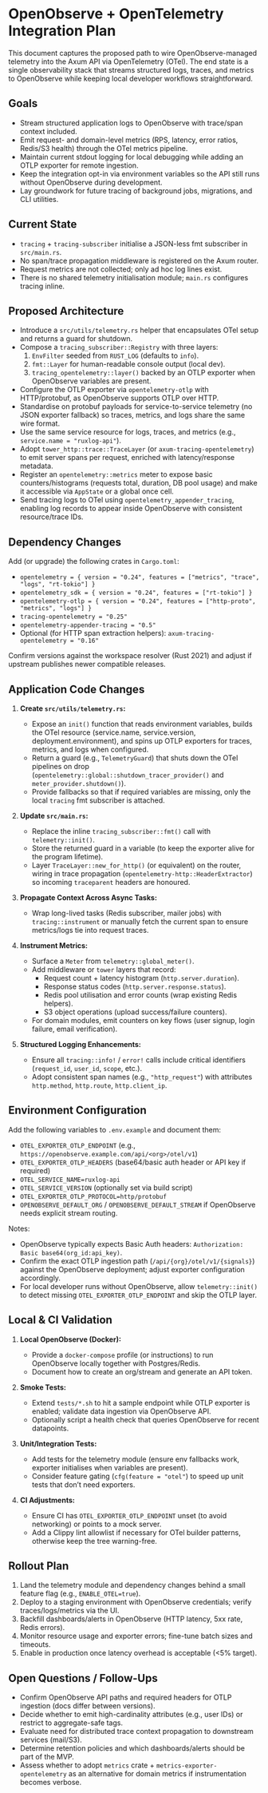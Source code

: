 # OpenObserve + OpenTelemetry Integration Plan

This document captures the proposed path to wire OpenObserve-managed telemetry into the Axum API via OpenTelemetry (OTel). The end state is a single observability stack that streams structured logs, traces, and metrics to OpenObserve while keeping local developer workflows straightforward.

## Goals

- Stream structured application logs to OpenObserve with trace/span context included.
- Emit request- and domain-level metrics (RPS, latency, error ratios, Redis/S3 health) through the OTel metrics pipeline.
- Maintain current stdout logging for local debugging while adding an OTLP exporter for remote ingestion.
- Keep the integration opt-in via environment variables so the API still runs without OpenObserve during development.
- Lay groundwork for future tracing of background jobs, migrations, and CLI utilities.

## Current State

- `tracing` + `tracing-subscriber` initialise a JSON-less fmt subscriber in `src/main.rs`.
- No span/trace propagation middleware is registered on the Axum router.
- Request metrics are not collected; only ad hoc log lines exist.
- There is no shared telemetry initialisation module; `main.rs` configures tracing inline.

## Proposed Architecture

- Introduce a `src/utils/telemetry.rs` helper that encapsulates OTel setup and returns a guard for shutdown.
- Compose a `tracing_subscriber::Registry` with three layers:
  1. `EnvFilter` seeded from `RUST_LOG` (defaults to `info`).
  2. `fmt::Layer` for human-readable console output (local dev).
  3. `tracing_opentelemetry::layer()` backed by an OTLP exporter when OpenObserve variables are present.
- Configure the OTLP exporter via `opentelemetry-otlp` with HTTP/protobuf, as OpenObserve supports OTLP over HTTP.
- Standardise on protobuf payloads for service-to-service telemetry (no JSON exporter fallback) so traces, metrics, and logs share the same wire format.
- Use the same service resource for logs, traces, and metrics (e.g., `service.name = "ruxlog-api"`).
- Adopt `tower_http::trace::TraceLayer` (or `axum-tracing-opentelemetry`) to emit server spans per request, enriched with latency/response metadata.
- Register an `opentelemetry::metrics` meter to expose basic counters/histograms (requests total, duration, DB pool usage) and make it accessible via `AppState` or a global once cell.
- Send tracing logs to OTel using `opentelemetry_appender_tracing`, enabling log records to appear inside OpenObserve with consistent resource/trace IDs.

## Dependency Changes

Add (or upgrade) the following crates in `Cargo.toml`:

- `opentelemetry = { version = "0.24", features = ["metrics", "trace", "logs", "rt-tokio"] }`
- `opentelemetry_sdk = { version = "0.24", features = ["rt-tokio"] }`
- `opentelemetry-otlp = { version = "0.24", features = ["http-proto", "metrics", "logs"] }`
- `tracing-opentelemetry = "0.25"`
- `opentelemetry-appender-tracing = "0.5"`
- Optional (for HTTP span extraction helpers): `axum-tracing-opentelemetry = "0.16"`

Confirm versions against the workspace resolver (Rust 2021) and adjust if upstream publishes newer compatible releases.

## Application Code Changes

1. **Create `src/utils/telemetry.rs`:**
   - Expose an `init()` function that reads environment variables, builds the OTel resource (service.name, service.version, deployment.environment), and spins up OTLP exporters for traces, metrics, and logs when configured.
   - Return a guard (e.g., `TelemetryGuard`) that shuts down the OTel pipelines on drop (`opentelemetry::global::shutdown_tracer_provider()` and `meter_provider.shutdown()`).
   - Provide fallbacks so that if required variables are missing, only the local `tracing` fmt subscriber is attached.

2. **Update `src/main.rs`:**
   - Replace the inline `tracing_subscriber::fmt()` call with `telemetry::init()`.
   - Store the returned guard in a variable (to keep the exporter alive for the program lifetime).
   - Layer `TraceLayer::new_for_http()` (or equivalent) on the router, wiring in trace propagation (`opentelemetry-http::HeaderExtractor`) so incoming `traceparent` headers are honoured.

3. **Propagate Context Across Async Tasks:**
   - Wrap long-lived tasks (Redis subscriber, mailer jobs) with `tracing::instrument` or manually fetch the current span to ensure metrics/logs tie into request traces.

4. **Instrument Metrics:**
   - Surface a `Meter` from `telemetry::global_meter()`.
   - Add middleware or `tower` layers that record:
     - Request count + latency histogram (`http.server.duration`).
     - Response status codes (`http.server.response.status`).
     - Redis pool utilisation and error counts (wrap existing Redis helpers).
     - S3 object operations (upload success/failure counters).
   - For domain modules, emit counters on key flows (user signup, login failure, email verification).

5. **Structured Logging Enhancements:**
   - Ensure all `tracing::info!` / `error!` calls include critical identifiers (`request_id`, `user_id`, `scope`, etc.).
   - Adopt consistent span names (e.g., `"http_request"`) with attributes `http.method`, `http.route`, `http.client_ip`.

## Environment Configuration

Add the following variables to `.env.example` and document them:

- `OTEL_EXPORTER_OTLP_ENDPOINT` (e.g., `https://openobserve.example.com/api/<org>/otel/v1`)
- `OTEL_EXPORTER_OTLP_HEADERS` (base64/basic auth header or API key if required)
- `OTEL_SERVICE_NAME=ruxlog-api`
- `OTEL_SERVICE_VERSION` (optionally set via build script)
- `OTEL_EXPORTER_OTLP_PROTOCOL=http/protobuf`
- `OPENOBSERVE_DEFAULT_ORG` / `OPENOBSERVE_DEFAULT_STREAM` if OpenObserve needs explicit stream routing.

Notes:
- OpenObserve typically expects Basic Auth headers: `Authorization: Basic base64(org_id:api_key)`.
- Confirm the exact OTLP ingestion path (`/api/{org}/otel/v1/{signals}`) against the OpenObserve deployment; adjust exporter configuration accordingly.
- For local developer runs without OpenObserve, allow `telemetry::init()` to detect missing `OTEL_EXPORTER_OTLP_ENDPOINT` and skip the OTLP layer.

## Local & CI Validation

1. **Local OpenObserve (Docker):**
   - Provide a `docker-compose` profile (or instructions) to run OpenObserve locally together with Postgres/Redis.
   - Document how to create an org/stream and generate an API token.

2. **Smoke Tests:**
   - Extend `tests/*.sh` to hit a sample endpoint while OTLP exporter is enabled; validate data ingestion via OpenObserve API.
   - Optionally script a health check that queries OpenObserve for recent datapoints.

3. **Unit/Integration Tests:**
   - Add tests for the telemetry module (ensure env fallbacks work, exporter initialises when variables are present).
   - Consider feature gating (`cfg(feature = "otel"`) to speed up unit tests that don’t need exporters.

4. **CI Adjustments:**
   - Ensure CI has `OTEL_EXPORTER_OTLP_ENDPOINT` unset (to avoid networking) or points to a mock server.
   - Add a Clippy lint allowlist if necessary for OTel builder patterns, otherwise keep the tree warning-free.

## Rollout Plan

1. Land the telemetry module and dependency changes behind a small feature flag (e.g., `ENABLE_OTEL=true`).
2. Deploy to a staging environment with OpenObserve credentials; verify traces/logs/metrics via the UI.
3. Backfill dashboards/alerts in OpenObserve (HTTP latency, 5xx rate, Redis errors).
4. Monitor resource usage and exporter errors; fine-tune batch sizes and timeouts.
5. Enable in production once latency overhead is acceptable (<5% target).

## Open Questions / Follow-Ups

- Confirm OpenObserve API paths and required headers for OTLP ingestion (docs differ between versions).
- Decide whether to emit high-cardinality attributes (e.g., user IDs) or restrict to aggregate-safe tags.
- Evaluate need for distributed trace context propagation to downstream services (mail/S3).
- Determine retention policies and which dashboards/alerts should be part of the MVP.
- Assess whether to adopt `metrics` crate + `metrics-exporter-opentelemetry` as an alternative for domain metrics if instrumentation becomes verbose.
